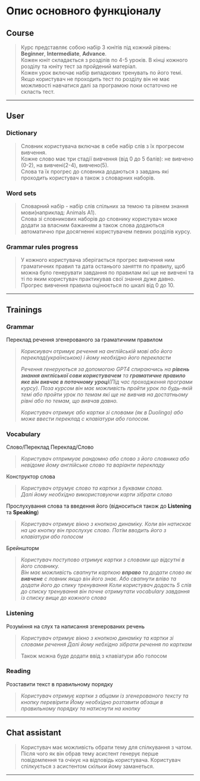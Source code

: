 # Опис основного функціоналу

## Course

> Курс представляє собою набір 3 юнітів під кожний рівень: __Beginner__, __Intermediate__, __Advance__.  
Кожен юніт складається з розділів по 4-5 уроків. В кінці кожного розділу та юніту тест за пройдений матеріал.  
Кожен урок включає набір випадкових тренувать по його темі.  
Якщо користувач не проходить тест по розділу він не має можливості навчатися далі за програмою поки остаточно не скласть тест.
---

## User

### Dictionary
> Словник користувача включає в себе набір слів з їх прогресом вивчення.  
Кожне слово має три стадії вивчення (від 0 до 5 балів): не вивчено (0-2), на вивчені(2-4), вивчено(5).  
Слова та їх прогрес до словника додаються з завдань які проходить користувач а також з словарних наборів.

### Word sets
> Словарний набір - набір слів спільних за темою та рівнем знання мови(наприклад: Animals A1).  
Слова зі словникових наборів до словнику користувач може додати за власним бажанням
а також слова додаються автоматично при досягненні користувачем певних розділів курсу.


### Grammar rules progress
> У кожного користувача зберігається прогрес вивчення ним граматичних правил та
дата останього заняття по правилу, щоб можна було генерувати завдання по правилам які ще не вивчені
та ті по яким користувач практикував свої знання дуже давно.  
Прогрес вивчення правила оцінюється по шкалі від 0 до 10.
---

## Trainings

### Grammar
Переклад речення згенерованого за граматичним правилом

> *Корисиувач отримує речення на англійській мові або його переклад(українською) і йому необхідно його перекласти*
>
> *Речення генеруються за допомогою GPT4 спираючись на __рівень знання англіської сови користувачем__ та
__граматичне правило яке він вивчає в поточному уроці__(Під час проходження програми курсу).
Поза курсом він має можливість пройти урок по будь-якій темі або пройти урок по темам які ще не вивчив
на достатньому рівні або по темам, що вивчав давно.*
>
> *Користувач отримує або картки зі словами (як в Duolingo)
або може ввести переклад с клавіатури або голосом.*

### Vocabulary

Слово/Переклад Переклад/Слово

> *Користувач отпримуає рандомно або слово з його словника або невідоме йому англійське слово та варіанти перекладу*

Конструктор слова

> *Користувач отрумує слово та картки з буквами слова.*  
> *Далі йому необхідно використовуючи карти зібрати слово*

Прослухування слова та введення його (відноситься також до __Listening__ та __Speaking__)

> *Користувач отримує вікно з кнопкою динаміку.*
> *Коли він натискає на цю кнопку він прослухує слово.*
> *Потім вводить його з клавіатури або голосом*


Брейншторм

> *Користувач поступово отримує картки з словами що відсутні в його словнику.*  
> *Він має можливість свапнути карткою __вправо__ та додати слово як __вивчене__ с ловник якщо він його знає.*
> *Або свапнути вліво та додати його до спику тренування*
> *Коли користувач додасть 5 слів до списку тренування він почне отримутати vocabulary завдання із списку вище до кожного слова*

### Listening

Розуміння на слух та написання згенерованих речень

> *Користувач отримує вікно з кнопкою динаміку та картки зі словами речення*
> *Далі йому небхідно зібрати речення по карткам*
>
> Також можна буде додати ввід з клавіатури або голосом

### Reading

Розставити текст в правильному порядку

> *Користувач отримує картки з абцами із згенерованого тексту та кнопку перевірити*
> *Йому необхідно розтавити абзаци в правильному порядку та натиснути на кнопку*
___

## Chat assistant

> Користувач має можливість обрати тему для спілкування з чатом.
Після чого як він обрав тему асистент генерує перше повідомлення та очікує на відповідь користувача.
Користувач спілкується з асистентом скільки йому заманеться.
___